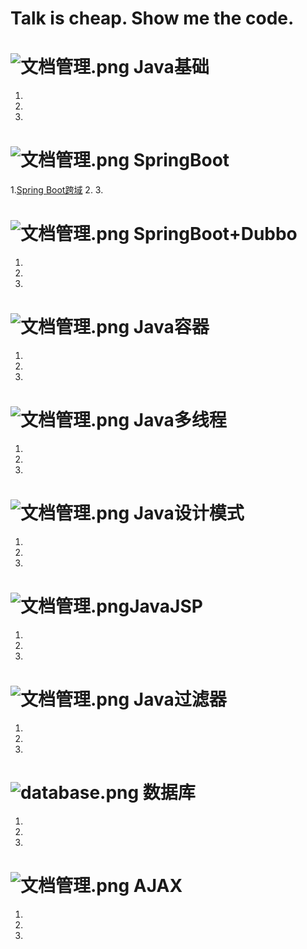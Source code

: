 # Talk is cheap. Show me the code.

# ![文档管理.png](https://i.loli.net/2019/08/15/kysi91pjuMn2UTL.png) Java基础
1.
2.
3.

# ![文档管理.png](https://i.loli.net/2019/08/15/kysi91pjuMn2UTL.png) SpringBoot
1.[Spring Boot跨域](https://github.com/JerryDDDDD/ShareCode/blob/master/springboot-demos/cros/Spring%20Boot%20%E8%B7%A8%E5%9F%9F.md)
2.
3.

# ![文档管理.png](https://i.loli.net/2019/08/15/kysi91pjuMn2UTL.png) SpringBoot+Dubbo
1.
2.
3.

# ![文档管理.png](https://i.loli.net/2019/08/15/kysi91pjuMn2UTL.png) Java容器
1.
2.
3.

# ![文档管理.png](https://i.loli.net/2019/08/15/kysi91pjuMn2UTL.png) Java多线程
1.
2.
3.

# ![文档管理.png](https://i.loli.net/2019/08/15/kysi91pjuMn2UTL.png) Java设计模式
1.
2.
3.

# ![文档管理.png](https://i.loli.net/2019/08/15/kysi91pjuMn2UTL.png)JavaJSP
1.
2.
3.

# ![文档管理.png](https://i.loli.net/2019/08/15/kysi91pjuMn2UTL.png) Java过滤器

1.
2.
3.
# ![database.png](https://i.loli.net/2019/08/15/IlwSLkmi6W3Cxg9.png)  数据库
1.
2.
3.

# ![文档管理.png](https://i.loli.net/2019/08/15/kysi91pjuMn2UTL.png)  AJAX
1.
2.
3.

